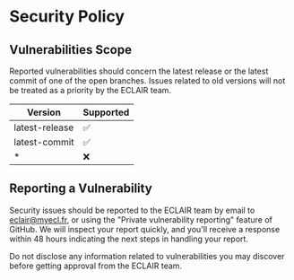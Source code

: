 # Security Policy

## Vulnerabilities Scope

Reported vulnerabilities should concern the latest release or the latest commit of one of the open branches.
Issues related to old versions will not be treated as a priority by the ECLAIR team.

| Version | Supported          |
| ------- | ------------------ |
| latest-release  | :white_check_mark: |
| latest-commit  | :white_check_mark: |
| *       | :x:                |

## Reporting a Vulnerability

Security issues should be reported to the ECLAIR team by email to eclair@myecl.fr, or using the "Private vulnerability reporting" feature of GitHub.
We will inspect your report quickly, and you'll receive a response within 48 hours indicating the next steps in handling your report.

Do not disclose any information related to vulnerabilities you may discover before getting approval from the ECLAIR team.
